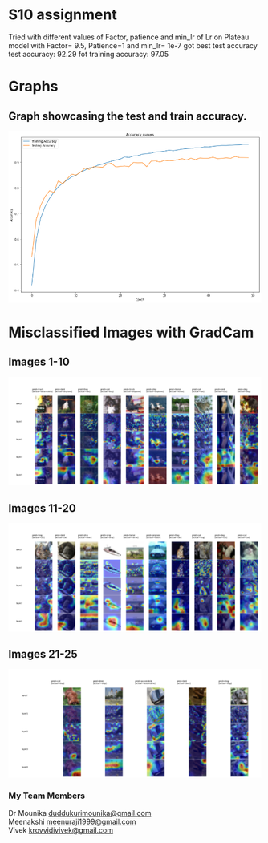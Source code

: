 # S10 assignment

Tried with different values of Factor, patience and min_lr of Lr on Plateau  
model with Factor= 9.5, Patience=1 and min_lr= 1e-7 got best test accuracy   
test accuracy: 92.29 fot 
training accuracy: 97.05


# Graphs
## Graph showcasing the test and train accuracy.
![Image](https://github.com/DrVenkataRajeshKumar/S10/blob/master/accuracy%20graph.png)


# Misclassified Images with GradCam

## Images 1-10
![Image](https://github.com/DrVenkataRajeshKumar/S10/blob/master/gradcam1-10.png)

## Images 11-20
![Image](https://github.com/DrVenkataRajeshKumar/S10/blob/master/gradcam%2011-20.png)

## Images 21-25
![Image](https://github.com/DrVenkataRajeshKumar/S10/blob/master/gradcam21-25.png)


### My Team Members

Dr Mounika  duddukurimounika@gmail.com  
Meenakshi  meenuraji1999@gmail.com   
Vivek   krovvidivivek@gmail.com

